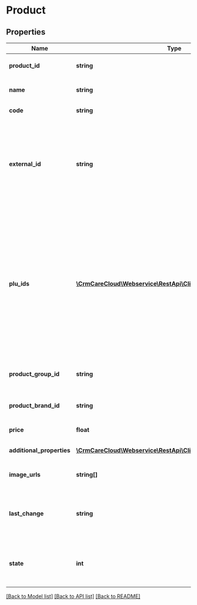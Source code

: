 # Product

## Properties
Name | Type | Description | Notes
------------ | ------------- | ------------- | -------------
**product_id** | **string** | The unique ID of the product. | [optional] 
**name** | **string** | Name of the product. | [optional] 
**code** | **string** | Code of the product. | [optional] 
**external_id** | **string** | The external unique ID of the product. This parameter is deprecated. Please use parameter &#x60;plu_ids&#x60;. | [optional] 
**plu_ids** | [**\CrmCareCloud\Webservice\RestApi\Client\Model\PluId[]**](PluId.md) | An array of all available pluIds from the particular product lists (default is Product ID from Global product list (consist cleaned data - unique ID of every product across all POS systems)). | [optional] 
**product_group_id** | **string** | The unique ID of the product group. | [optional] 
**product_brand_id** | **string** | The unique ID of the product brand. | [optional] 
**price** | **float** | Price of the product | [optional] 
**additional_properties** | [**\CrmCareCloud\Webservice\RestApi\Client\Model\PropertyRecord[]**](PropertyRecord.md) | List of additional properties. | [optional] 
**image_urls** | **string[]** | A list of an image URLs. | [optional] 
**last_change** | **string** | Date and time of the last change. *(YYYY-MM-DD HH:MM:SS)* | [optional] 
**state** | **int** | State of the product. *Possible values are: 0 - deleted / 1 - active* | [optional] 

[[Back to Model list]](../../README.md#documentation-for-models) [[Back to API list]](../../README.md#documentation-for-api-endpoints) [[Back to README]](../../README.md)

